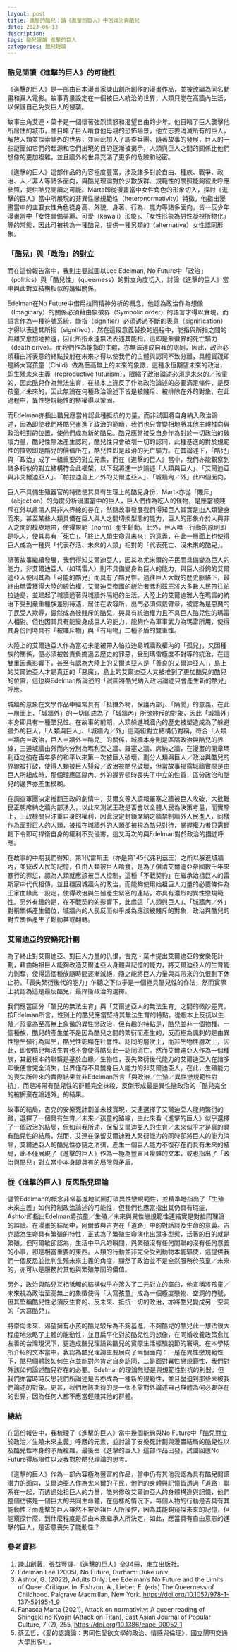 ```yaml
---
layout: post
title: 進擊的酷兒：論《進擊的巨人》中的政治與酷兒
date: 2023-06-13
description: 
tags: 酷兒理論 進擊的巨人 
categories: 酷兒理論
---
```


### 酷兒閱讀《進擊的巨人》的可能性
《進擊的巨人》是一部由日本漫畫家諫山創所創作的漫畫作品，並被改編為同名動畫和真人電影。故事背景設定在一個被巨人統治的世界，人類只能在高牆內生活，以保護自己免受巨人的侵襲。

故事主角艾連・葉卡是一個懷著強烈憤怒和渴望自由的少年。他目睹了巨人襲擊他所居住的城市，並目睹了巨人啃食他母親的恐怖場景，他立志要消滅所有的巨人，解放人類並探索牆外的世界，並因此加入了調查兵團。隨著故事的發展，巨人的一些謎團如它們的起源和它們出現的目的逐漸被揭示，人類與巨人之間的關係比他們想像的更加複雜，並且牆外的世界充滿了更多的危險和秘密。

《進擊的巨人》這部作品的內容極度豐富，涉及諸多對於自由、種族、戰爭、政治、人／非人等諸多面向，與酷兒理論對於少數族群、規範性的關照能夠彼此呼應參照，提供酷兒閱讀之可能。Marta即從漫畫當中女性角色的形象切入，探討《進擊的巨人》當中所展現的非異性戀規範性（heteronormativity）特徵，他指出漫畫當中的主要女性角色從身高、外貌、身著、行為、能力等諸多面向，皆一反少年漫畫當中「女性具備美麗、可愛（kawaii）形象」、「女性形象為男性凝視所物化」等的常態，因此可被視為一種酷兒，提供一種另類的（alternative）女性認同形象。

### 「酷兒」與「政治」的對立
而在這份報告當中，我則主要試圖以Lee Edelman, No Future中「政治」（politics）與「酷兒性」（queerness）的對立角度切入，討論《進擊的巨人》當中與此對立結構相似的幾組關係。

Edelman在No Future中借用拉岡精神分析的概念，他認為政治作為想像（Imaginary）的關係必須藉由象徵界（Symbolic order）的語言才得以實現，而語言作為一種符號系統，能指（signifier）必須透過不斷的表意（signification）才得以表達其所指（signified），然在這段意義替換的過程中，能指與所指之間的距離又愈加地拉遠，因此所指永遠無法表述其能指，這即是象徵界的死亡驅力（death drive）。而我們作為能指的主體，亦無法達成自我的認同，因此，政治必須藉由將表意的終點投射在未來才得以使我們的主體與認同不致分離，具體實踐即是將大寫孩童（Child）做為至高無上的未來的象徵，這種永恆期望未來的政治，即生殖未來主義（reproductive futurism），限縮了政治論述必須是未來的／孩童的，因此酷兒作為無法生育，在根本上違反了作為政治論述的必要滿足條件，是反孩童／未來的，因此無論在何種政治論述下皆是被賤斥、被排除在外的對象，在此過程中，異性戀規範性的特權得以鞏固。

而Edelman亦指出酷兒應當肯認此種抵抗的力量，而非試圖將自身納入政治論述，因為即使我們將酷兒畫進了政治的範疇，我們也只會變相地將其他主體推向與政治相對的位置，使他們成為新的酷兒。酷兒應當接受自身作為對於一切政治的破壞力量，酷兒性無法產生認同，酷兒性只會破壞一切的認同，此種基進的對於規範性的摧毀即是酷兒的價值所在，酷兒性即是政治的死亡驅力。在其論述下，「酷兒」與「政治」成了一組重要的對立元素，而在《進擊的巨人》當中，我們亦能觀察到諸多相似的對立結構符合此框架，以下我將進一步論述「人類與巨人」、「艾爾迪亞與非艾爾迪亞人」、「帕拉迪島上／外的艾爾迪亞人」、「城牆內／外」此四個面向。

巨人不具備生殖器官的特徵使其具有生理上的酷兒身份，Marta亦從「賤斥」（abjection）的角度分析漫畫當中的巨人，巨人們作為吃人的怪物，是應當被賤斥在外以肅清人與非人界線的存在，然隨故事發展我們得知巨人其實是由人類變身而來，甚至某些人類具備在巨人與人之間切換型態的能力，巨人的形象介於人與非人之間的模糊地帶，使得規範（norm）產生鬆動。此外，巨人唯一行動的原則即是吃人，使其具有「死亡」、「終止人類生命與未來」的意義，在此一層面上也使得巨人成為一種與「代表存活、未來的人類」相對的「代表死亡、沒未來的酷兒」。

隨著故事繼續發展，我們得知艾爾迪亞人，因其為尤米爾的子民而具備變為巨人的能力，非艾爾迪亞人（如瑪雷人）則不具備變身為巨人的能力，與巨人掛鉤的艾爾迪亞人便因其為「可能的酷兒」而具有了酷兒性。過往巨人大戰的歷史脈絡下，最終由瑪雷獲得大陸的統治權，艾爾迪亞帝國的統治者弗利茲王將大多數人民帶往帕拉迪島，並建起了城牆過著與城牆外隔絕的生活。大陸上的艾爾迪雅人在瑪雷的統治下受到嚴重種族差別待遇，居住在收容所，出門必須佩戴臂章，被認為是惡魔的子民受人欺辱，儼然成為被賤斥的酷兒，與具有統治權力且不具巨人酷兒性的瑪雷人相對。但也因其具有能變身成巨人的能力，能夠作為軍事武力為瑪雷所用，使得其身份同時具有「被賤斥物」與「有用物」二種矛盾的雙重性。

大陸上的艾爾迪亞人作為當初未能被帶入帕拉迪島城牆政權內的「孤兒」，又因種族的關係，便必須被咎責負擔過去歷史的罪惡，受到瑪雷極度不對等的統治，在這雙重因素影響下，甚至有認為大陸上的艾爾迪亞人是「善良的艾爾迪亞人」，島上的艾爾迪亞人才是真正的「惡魔」，島上的艾爾迪亞人又被推到了更加酷兒的酷兒的位置，這也與Edelman所論述的「試圖將酷兒納入政治論述只會產生新的酷兒」呼應。

城牆的意象在文學作品中經常具有「抵擋外物，保護內部」、「隔閡」的意義，在此一層面上，「城牆外」的一切即成為了「城牆內」所欲賤斥的對象，因此「城牆外」本身即具有一種酷兒性。在故事的前期，人類躲進城牆內的歷史被塑造成為了躲避牆外的巨人，「人類與巨人」、「城牆內／外」這兩組對立結構仍對稱，符合「人類＝牆內＝政治，巨人＝牆外＝酷兒」的關係，城牆本身則是區隔政治與酷兒的界線，三道城牆由外而內分別為瑪利亞之牆、羅塞之牆、席納之牆，在漫畫的開章瑪利亞之強在百年多的和平以來第一次被巨人破壞，劃分人類與巨人／政治與酷兒的界線被打破，使得人類被巨人殘殺／政治被酷兒破壞，但當故事揭露城牆實際是由巨人所組成時，那個理應區隔內、外的邊界頓時喪失了中立的性質，區分政治和酷兒的邊界亦產生模糊。

在調查軍團決定推翻王政的劇情中，艾爾文等人謊報羅塞之牆被巨人攻破，大批難民正朝席納之牆內部湧入，以此來測試王政是否會以全體人民為決策考量，而實際上，王政機關只注重自身的權利，因此決定封鎖席納之牆禁制牆外人民進入，同樣作為面對巨人的人類，被擋在城牆外的人類卻被視為酷兒對待，掌握權力者只需輕鬆下令即可捍衛自身的權利不受侵害，這又再次的與Edelman對於政治的描述呼應。

在故事的中期我們得知，第1代雷斯王（亦是第145代弗利茲王）之所以躲進城牆內，並竄改人民的記憶，任由人類被巨人啃食，是為了償清艾爾迪亞帝國數千年來暴行的罪愆，認為人類就應該被巨人控制，這種「不戰契約」在繼承始祖巨人的雷斯家中代代相傳，並且穩固城牆內的政治，而能夠使用始祖巨人力量的必要條件為王家血緣此一設定，使得政治與生殖產生緊密的連結，亦具有濃烈的異性戀規範性。另外有趣的是，在不戰契約的影響下，此處這「人類與巨人」、「城牆內／外」對稱關係產生錯位，城牆內的人民反而似乎成為應該被賤斥的對象，政治與酷兒的對立關係產生了鬆動甚或翻轉。

### 艾爾迪亞的安樂死計劃

為了終止對艾爾迪亞、對巨人力量的仇恨，吉克・葉卡提出艾爾迪亞的安樂死計劃，藉由始祖巨人能夠改造艾爾迪亞人身體與記憶的能力，將艾爾迪亞人的生育能力剝奪，使得這個種族隨時間逐漸滅絕，隨之能將巨人力量與其帶來的仇恨劃下休止符。「喪失繁衍後代的能力」乍聽之下似乎是一個極具酷兒性的作法，然而實際上我認為這是最反酷兒，最捍衛政治的選擇。

我們應當區分「酷兒的無法生育」與「艾爾迪亞人的無法生育」之間的微妙差異。按Edelman所言，性別上的酷兒應當堅持其無法生育的特點，從根本上反抗以生殖／孩童為至高無上象徵的異性戀政治，但有趣的特點是，酷兒並非一個物種、一個種族，酷兒的產生並不是因為酷兒之間的繁衍而產生的，反而極為諷刺的是由異性戀生殖行為誕生，酷兒性彰顯在社會性、認同的層次上，而非生物性層次上，因此，即使酷兒無法生育也不會使得酷兒此一認同消亡。然而艾爾迪亞人作為一個種族，其最根本的聯繫是基於血緣／生物性，喪失繁衍後代能力的艾爾迪亞人在諸多年後便會完全消失，世界僅存不具變身巨人能力的非艾爾迪亞人，在此，生殖能力的喪失所帶來的實際結果並非Edelman所言「與政治／生殖／異性戀規範性對抗」，而是將帶有酷兒性的群體完全抹殺，反倒形成最是異性戀政治的「酷兒完全的被摒棄在論述外」的結果。

故事的結局，吉克的安樂死計劃並未被實現，艾連選擇了艾爾迪亞人能夠繁衍的路，選擇了一個具有生育／未來／孩童的路線，由此來看《進擊的巨人》似乎選擇了一個政治的結局，但如前我所述，保留艾爾迪亞人的生育／未來似乎才是真的具有酷兒性的結局，然而，艾連在保留艾爾迪雅人繁衍能力的同時卻將巨人的能力消除，艾爾迪亞人的酷兒性亦隨之消弭，產生一個巨人能力不復存在而具有未來的結局，此不僅展現了《進擊的巨人》作為一極為豐富且複雜的文本，或也指出了「政治與酷兒」對立當中本身即具有的局限與矛盾。

### 從《進擊的巨人》反思酷兒理論

儘管Edelman的概念非常基進地試圖打破異性戀規範性，並精準地指出了「生殖未來主義」如何箝制政治論述的可能性，但我們也應當指出其仍具有瑕疵，Ashtor即指出Edelman將孩童／生殖／未來與異性戀規範性連結實是對拉岡理論的誤讀。在漫畫的結局中，阿爾敏與吉克在「道路」中的對話談及生命的意義。吉克認為生命具有繁殖的特性，正式為了繁殖生命演化出眾多型態，活著的目的就是繁殖。但阿爾敏卻認為，生活中平凡的瞬間，與繁殖沒有任何關聯的沒有任何意義的小事，卻是相當重要的東西。人類的行動並非完全受到動物本能驅使，這提供我們一個反思並批判生殖未來主義的角度，顯然了政治並不是全然服務於孩童／未來的，亦可以是服務於其他與繁殖無關的價值。

另外，政治與酷兒互相牴觸的結構似乎亦落入了二元對立的窠臼，他宣稱將孩童／未來視為政治至高無上的象徵使得「大寫孩童」成為一個極度戀物、空洞的符號，但其堅稱酷兒性必須反生育的、反未來、抵抗一切的政治，亦將酷兒變成另一空洞的「大寫酷兒」。

將崇向未來、渴望擁有小孩的酷兒駁斥為不夠基進，不夠酷兒的酷兒此一想法很大程度地忽略了主體的能動性，並且扁平化對於酷兒性的想像，在同婚收養政策愈加友善的台灣現況下，更造成酷兒理論與酷兒的實際生活經驗脫節的窘境。在本學期所介紹的文本當中，我認為酷兒理論主要展向了兩個面向：一是在異性戀規範性下，酷兒個體該如何生存並能對內肯定自身認同，二是面對異性戀規範性，我們對外該如何論述酷兒存在的必要。Edelman的理論無疑是與規範性對抗的利器，但我們亦當時時反思我們所論述是否亦成為一種新的規範性，並且壓迫到那些未被我們論述的對象。更甚，我們應該期待的是一個不需對外論述自己群體為何必要存在的世界，因為任何人都不應當輕賤其他的群體。

### 總結
在這份報告中，我梳理了《進擊的巨人》當中幾個能夠與No Future中「酷兒對立於政治／生殖未來主義」呼應的元素，並討論了安樂死計劃與漫畫結局的酷兒性以及酷兒性本身的矛盾複雜，最後由《進擊的巨人》這部作品出發，試圖回應No Future得局限性以及我對於酷兒理論的思考。

《進擊的巨人》作為一部內容極為豐富的作品，當中仍有其他我認為具有酷兒閱讀潛力的面向，艾爾迪亞人作為尤米爾的子民，他們的身體與記憶皆透過「道路」聯系在一起，而透過始祖巨人的力量，能夠修改艾爾迪亞人的身體構造與記憶，他們整個彷彿是一個巨大的共同生命體，在這樣的情況下，每個人物的行動是否具有其能動性？而進擊的巨人雖然不被始祖巨人所操控，因為其能夠窺探未來的記憶，但能窺探什麼、到什麼程度是卻由未來繼承人所決定，如此，應當具有自由意志的進擊的巨人，是否意喪失了能動性？

### 參考資料
1.	諫山創著，張益豐譯，《進擊的巨人》全34冊，東立出版社。
2.	Edelman Lee (2005), No Future, Durham: Duke univ.
3.	Ashtor, G. (2022), Adults Only: Lee Edelman’s No Future and the Limits of Queer Critique. In: Fishzon, A., Lieber, E. (eds) The Queerness of Childhood. Palgrave Macmillan, New York. https://doi.org/10.1057/978-1-137-59195-1_9
4.	Fanasca Marta (2021), Attack on normativity: A queer reading of Shingeki no Kyojin (Attack on Titan), East Asian Journal of Popular Culture, 7 (2), 255, https://doi.org/10.1386/eapc_00052_1
5.	蔡孟哲，《愛的認識論：男同性愛欲文學的政治、情感與倫理》，國立陽明交通大學出版社。